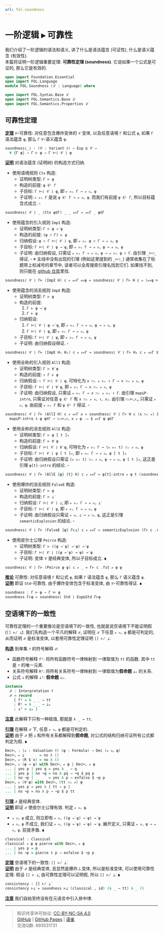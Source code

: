 ```yaml
---
url: fol.soundness
---
```


# 一阶逻辑 ▸ 可靠性

我们介绍了一阶逻辑的语法和语义, 讲了什么是语法蕴含 (可证性), 什么是语义蕴含 (有效性).  
本篇将证明一阶逻辑重要定理: **可靠性定理 (soundness)**. 它说如果一个公式是可证的, 那么它是有效的.

```agda
open import Foundation.Essential
open import FOL.Language
module FOL.Soundness (ℒ : Language) where

open import FOL.Syntax.Base ℒ
open import FOL.Semantics.Base ℒ
open import FOL.Semantics.Properties ℒ
```

## 可靠性定理

**<u>定理</u>** `𝒞`-可靠性:
对任意包含爆炸变体的 `𝒞` 变体, 以及任意语境 `Γ` 和公式 `φ`, 如果 `Γ` 语法蕴含 `φ`, 那么 `Γ` `𝒞`-语义蕴含 `φ`.

```agda
soundness⟨_⟩ : (𝒞 : Variant ℓ) → Exp ⊑ 𝒞 →
  ∀ {Γ φ} → Γ ⊢ φ → Γ ⊨⟨ 𝒞 ⟩ φ
```

**<u>证明</u>** 对语法蕴含 (证明树) 的构造方式归纳.

- 使用语境规则 `Ctx` 构造:
  - 证明树类型: `Γ ⊢ φ`
  - 构造的前提: `φ ∈ᴸ Γ`
  - 子目标: `Γ ⊨⟨ 𝒞 ⟩ φ`, 即 `𝓋 ⊨ₛ Γ → 𝓋 ⊨ᵩ φ`
  - 子证明: `𝓋 ⊨ₛ Γ` 是说 `φ ∈ᴸ Γ → 𝓋 ⊨ᵩ φ`. 而我们有前提 `φ ∈ᴸ Γ`, 所以目标蕴含式成立. ▫

```agda
soundness⟨ 𝒞 ⟩ _ (Ctx φ∈Γ) _ _ 𝓋⊨Γ = 𝓋⊨Γ _ φ∈Γ
```

- 使用蕴含的引入规则 `ImpI` 构造:
  - 证明树类型: `Γ ⊢ φ →̇ ψ`
  - 构造的前提: `(φ ∷ Γ) ⊢ ψ`
  - 归纳假设: `φ ∷ Γ ⊨⟨ 𝒞 ⟩ ψ`, 即 `𝓋 ⊨ₛ φ ∷ Γ → 𝓋 ⊨ᵩ ψ`
  - 子目标: `Γ ⊨⟨ 𝒞 ⟩ φ →̇ ψ`, 即 `𝓋 ⊨ₛ Γ → 𝓋 ⊨ᵩ φ → 𝓋 ⊨ᵩ ψ`
  - 子证明: 由归纳假设, 只需证 `𝓋 ⊨ₛ Γ → 𝓋 ⊨ᵩ φ → 𝓋 ⊨ₛ φ ∷ Γ`. 由引理 `_⊨∷_` 得证. ▫
    ※ 主线中没有出现的引理 (例如这里提到的 `_⊨∷_`) 通常收集在了标题带上标减号的章节中, 读者可以全库搜索引理名找到它们. 如果找不到, 则只能在 [github 仓库](https://github.com/choukh/MetaLogic/tree/main)里找.

```agda
soundness⟨ 𝒞 ⟩ Γ⊢ (ImpI H) c 𝓋 𝓋⊨Γ 𝓋⊨φ = soundness⟨ 𝒞 ⟩ Γ⊢ H c 𝓋 (𝓋⊨φ ⊨∷ 𝓋⊨Γ)
```

- 使用蕴含的消去规则 `ImpE` 构造:
  - 证明树类型: `Γ ⊢ ψ`
  - 构造的前提:
    1. `Γ ⊢ φ →̇ ψ`
    2. `Γ ⊢ φ`
  - 归纳假设:
    1. `Γ ⊨⟨ 𝒞 ⟩ φ →̇ ψ`, 即 `𝓋 ⊨ₛ Γ → 𝓋 ⊨ᵩ φ → 𝓋 ⊨ᵩ ψ`
    2. `Γ ⊨⟨ 𝒞 ⟩ φ`, 即 `𝓋 ⊨ₛ Γ → 𝓋 ⊨ᵩ φ`
  - 子目标: `Γ ⊨⟨ 𝒞 ⟩ ψ`, 即 `𝓋 ⊨ₛ Γ → 𝓋 ⊨ᵩ ψ`
  - 子证明: 由归纳假设得证. ▫

```agda
soundness⟨ 𝒞 ⟩ Γ⊢ (ImpE H₁ H₂) c 𝓋 𝓋⊨Γ = soundness⟨ 𝒞 ⟩ Γ⊢ H₁ c 𝓋 𝓋⊨Γ $ soundness⟨ 𝒞 ⟩ Γ⊢ H₂ c 𝓋 𝓋⊨Γ
```

- 使用全称的引入规则 `AllI` 构造:
  - 证明树类型: `Γ ⊢ ∀̇ φ`
  - 构造的前提: `↑ Γ ⊢ φ`
  - 归纳假设: `↑ Γ ⊨⟨ 𝒞 ⟩ φ`, 可特化为 `x ∷ₙ 𝓋 ⊨ₛ ↑ Γ → x ∷ₙ 𝓋 ⊨ᵩ φ`
  - 子目标: `Γ ⊨⟨ 𝒞 ⟩ ∀̇ φ`, 即 `𝓋 ⊨ₛ Γ → x ∷ₙ 𝓋 ⊨ᵩ φ`
  - 子证明: 由归纳假设, 只需证 `𝓋 ⊨ₛ Γ → x ∷ₙ 𝓋 ⊨ₛ ↑ Γ`. 由引理 `map⊆P-intro`, 只需证对任意 `φ ∈ᴸ Γ` 有 `x ∷ₙ 𝓋 ⊨ᵩ ↑ᵩ x₁`. 由引理 `∷ₙ⊨ᵩ↑ᵩ`, 只需证 `𝓋 ⊨ᵩ φ`. 由前提 `𝓋 ⊨ₛ Γ` 和 `φ ∈ᴸ Γ` 得证. ▫

```agda
soundness⟨ 𝒞 ⟩ Γ⊢ (AllI H) c 𝓋 𝓋⊨Γ x = soundness⟨ 𝒞 ⟩ Γ⊢ H c (x ∷ₙ 𝓋) $
  map⊆P-intro λ φ φ∈Γ → ∷ₙ⊨ᵩ↑ᵩ x 𝓋 φ .⇒ $ 𝓋⊨Γ φ φ∈Γ
```

- 使用全称的消去规则 `AllE` 构造:
  - 证明树类型: `Γ ⊢ φ [ t ]₀`
  - 构造的前提: `Γ ⊢ ∀̇ φ`
  - 归纳假设: `Γ ⊨⟨ 𝒞 ⟩ ∀̇ φ`, 可特化为 `𝓋 ⊨ₛ Γ → (𝓋 ⊨ₜ t) ∷ₙ 𝓋 ⊨ᵩ φ`
  - 子目标: `Γ ⊨⟨ 𝒞 ⟩ φ [ t ]₀`, 即 `𝓋 ⊨ₛ Γ → 𝓋 ⊨ᵩ φ [ t ]₀`
  - 子证明: 由归纳假设只需证 `(𝓋 ⊨ₜ t) ∷ₙ 𝓋 ⊨ᵩ φ → 𝓋 ⊨ᵩ φ [ t ]₀`, 这正是引理 `φ[t]-intro` 的结论. ▫

```agda
soundness⟨ 𝒞 ⟩ Γ⊢ (AllE {φ} {t} H) c 𝓋 𝓋⊨Γ = φ[t]-intro 𝓋 φ t (soundness⟨ 𝒞 ⟩ Γ⊢ H c 𝓋 𝓋⊨Γ (𝓋 ⊨ₜ t))
```

- 使用爆炸的消去规则 `FalseE` 构造:
  - 证明树类型: `Γ ⊢ φ`
  - 构造的前提: `Γ ⊢ ⊥̇`
  - 归纳假设: `Γ ⊨⟨ 𝒞 ⟩ ⊥̇`, 即 `𝓋 ⊨ₛ Γ → 𝓋 ⊨ᵩ ⊥̇`
  - 子目标: `Γ ⊨⟨ 𝒞 ⟩ φ`, 即 `𝓋 ⊨ₛ Γ → 𝓋 ⊨ᵩ φ`
  - 子证明: 由归纳假设只需证 `𝓋 ⊨ᵩ ⊥̇ → 𝓋 ⊨ᵩ φ`, 这正是引理 `semanticExplosion` 的结论. ▫

```agda
soundness⟨ 𝒞 ⟩ Γ⊢ (FalseE {φ} Γ⊢⊥̇) c 𝓋 𝓋⊨Γ = semanticExplosion (Γ⊢ c .snd) 𝓋 φ $ soundness⟨ 𝒞 ⟩ Γ⊢ Γ⊢⊥̇ c 𝓋 𝓋⊨Γ
```

- 使用皮尔士公理 `Peirce` 构造:
  - 证明树类型: `Γ ⊢ ((φ →̇ ψ) →̇ φ) →̇ φ`
  - 子目标: `Γ ⊨⟨ 𝒞 ⟩ ((φ →̇ ψ) →̇ φ) →̇ φ`
  - 子证明: 变体 `𝒞` 是经典变体, 所以子目标成立. ∎

```agda
soundness⟨ 𝒞 ⟩ Γ⊢ (Peirce φ ψ) c 𝓋 _ = Γ⊢ c .fst 𝓋 φ ψ
```

**<u>推论</u>** 可靠性: 对任意语境 `Γ` 和公式 `φ`, 如果 `Γ` 语法蕴含 `φ`, 那么 `Γ` 语义蕴含 `φ`.  
**<u>证明</u>** 即证 `Std`-可靠性. 由于爆炸变体包含于标准变体, 由 `𝒞`-可靠性得证. ∎

```agda
soundness : Γ ⊢ φ → Γ ⊨ φ
soundness Γ⊢φ = soundness⟨ Std ⟩ Exp⊑Std Γ⊢φ
```

## 空语境下的一致性

可靠性定理的一个重要推论是空语境下的一致性, 也就是说空语境下不能证明假 (`[] ⊬ ⊥̇`). 我们先构造一个平凡的解释 `ℐ`, 证明在 `ℐ` 下任意 `𝓋 ⊨ᵩ φ` 都是可判定的, 从而证明 `ℐ` 是标准变体, 以套用可靠性定理证明 `[] ⊬ ⊥̇`.

**<u>构造</u>** 到单集 `⊤` 的符号解释 `ℐ`:
- 函数符号解释 `fᴵ`: 将所有函数符号一律映射到 一律取值为 `tt` 的函数. 其中 `tt` 是 `⊤` 的唯一元素.
- 关系符号解释 `Rᴵ`: 将所有关系符号一律映射到 一律取值为**假命题** `⊥ₚ` 的关系.
- 公式 `⊥̇` 的解释 `⊥ᴵ`: **假命题** `⊥ₚ`.

```agda
instance
  ℐ : Interpretation ⊤
  ℐ = record
    { fᴵ = λ _ _ → tt
    ; Rᴵ = λ _ _ → ⊥ₚ
    ; ⊥ᴵ = ⊥ₚ }
```

**<u>注意</u>** 此解释下只有一种赋值, 那就是 `λ _ → tt`.

**<u>引理</u>** 在解释 `ℐ` 下, 任意 `𝓋 ⊨ᵩ φ` 都是可判定的.  
**<u>证明</u>** 由于 `ℐ` 把 `⊥̇` 和所有关系都解释到**假命题**, 对公式的结构归纳可证所有公式都判定为假. ∎

```agda
Dec⊨ᵩ : (𝓋 : Valuation ⊤) (φ : Formula) → Dec (𝓋 ⊨ᵩ φ)
Dec⊨ᵩ 𝓋 ⊥̇       = no λ ()
Dec⊨ᵩ 𝓋 (R $̇ x) = no λ ()
Dec⊨ᵩ 𝓋 (φ →̇ ψ) with Dec⊨ᵩ 𝓋 φ | Dec⊨ᵩ 𝓋 ψ
... | yes p | yes q = yes λ _ → q
... | yes p | no ¬q = no λ pq → ¬q $ pq p
... | no ¬p | _     = yes λ p → exfalso $ ¬p p
Dec⊨ᵩ 𝓋 (∀̇ φ) with Dec⊨ᵩ (tt ∷ₙ 𝓋) φ
... | yes p = yes λ { tt → p }
... | no ¬p = no λ p → ¬p $ p tt
```

**<u>引理</u>** `ℐ` 是经典变体.  
**<u>证明</u>** 即证 `ℐ` 使皮尔士公理有效. 判定 `𝓋 ⊨ᵩ φ`.

- `𝓋 ⊨ᵩ φ` 成立, 则立即有 `𝓋 ⊨ᵩ ((φ →̇ ψ) →̇ φ) →̇ φ`
- `𝓋 ⊨ᵩ φ` 不成立, 我们证 `𝓋 ⊨ᵩ ((φ →̇ ψ) →̇ φ) →̇ φ`. 展开定义, 只需证 `𝓋 ⊨ᵩ φ → 𝓋 ⊨ᵩ φ`. 前提矛盾. ∎

```agda
classical : Classical
classical 𝓋 φ ψ pierce with Dec⊨ᵩ 𝓋 φ
... | yes p = p
... | no ¬p = pierce λ p → exfalso $ ¬p p
```

**<u>定理</u>** 空语境下的一致性: `[] ⊬ ⊥̇`.  
**<u>证明</u>** 由于 `ℐ` 是经典变体, 且显然是爆炸⊥变体, 所以是标准变体, 可以使用可靠性定理. 假设 `[] ⊢ ⊥̇`, 由可靠性定理可以证明假, 所以 `[] ⊬ ⊥̇`. ∎

```agda
consistency : [] ⊬ ⊥̇
consistency ⊢⊥̇ = soundness ⊢⊥̇ (classical , id) (λ _ → tt) λ _ ()
```

**<u>注意</u>** 我们自始至终没有在元语言中引入排中律.

---
> 知识共享许可协议: [CC-BY-NC-SA 4.0](https://creativecommons.org/licenses/by-nc-sa/4.0/deed.zh)  
> [GitHub](https://github.com/choukh/MetaLogic/blob/main/src/FOL/Soundness.lagda.md) | [GitHub Pages](https://choukh.github.io/MetaLogic/FOL.Soundness.html) | [语雀](https://www.yuque.com/ocau/metalogic/fol.soundness)  
> 交流Q群: 893531731
